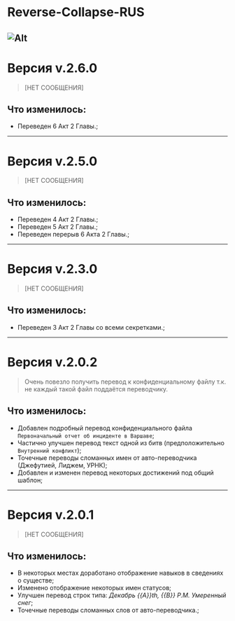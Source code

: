 # Reverse-Collapse-RUS
![Alt](https://repobeats.axiom.co/api/embed/8a1aacfa99bc79a299939728ce7a43f69271fe8b.svg "Repobeats analytics image")
---
# Версия v.2.6.0

> [НЕТ СООБЩЕНИЯ]

## Что изменилось:

- Переведен 6 Акт 2 Главы.;

---
# Версия v.2.5.0

> [НЕТ СООБЩЕНИЯ]

## Что изменилось:

- Переведен 4 Акт 2 Главы.;
- Переведен 5 Акт 2 Главы.;
- Переведен перерыв 6 Акта 2 Главы.;

---
# Версия v.2.3.0

> [НЕТ СООБЩЕНИЯ]

## Что изменилось:

- Переведен 3 Акт 2 Главы со всеми секретками.;

---
# Версия v.2.0.2

> Очень повезло получить перевод к конфиденциальному файлу т.к. не каждый такой файл поддаётся переводчику.

## Что изменилось:

- Добавлен подробный перевод конфиденциального файла `Первоначальный отчет об инциденте в Варшаве`;
- Частично улучшен перевод текст одной из битв (предположительно `Внутренний конфликт`); 
- Точечные переводы сломанных имен от авто-переводчика (Джефутией, Лиджем, УРНК);
- Добавлен и изменен перевод некоторых достижений под общий шаблон;

---
# Версия v.2.0.1

> [НЕТ СООБЩЕНИЯ]

## Что изменилось:

- В некоторых местах доработано отображение навыков в сведениях о существе;
- Изменено отображение некоторых имен статусов;
- Улучшен перевод строк типа:  *Декабрь {{A}}th, {{B}} P.M. Умеренный снег*;
- Точечные переводы сломанных слов от авто-переводчика.;
